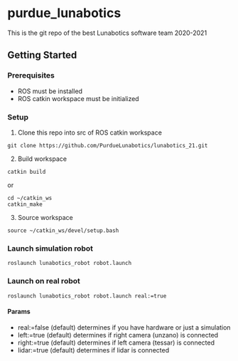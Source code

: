 # purdue_lunabotics

This is the git repo of the best Lunabotics software team 2020-2021

## Getting Started

### Prerequisites
- ROS must be installed
- ROS catkin workspace must be initialized

### Setup 
1. Clone this repo into src of ROS catkin workspace
```
git clone https://github.com/PurdueLunabotics/lunabotics_21.git
```
2. Build workspace
```
catkin build
```
or
```
cd ~/catkin_ws
catkin_make
```
3. Source workspace
```
source ~/catkin_ws/devel/setup.bash
```
### Launch simulation robot
```
roslaunch lunabotics_robot robot.launch
```

### Launch on real robot
```
roslaunch lunabotics_robot robot.launch real:=true
```

#### Params
- real:=false (default) determines if you have hardware or just a simulation
- left:=true (default) determines if right camera (unzano) is connected
- right:=true (default) determines if left camera (tessar) is connected
- lidar:=true (default) determines if lidar is connected
